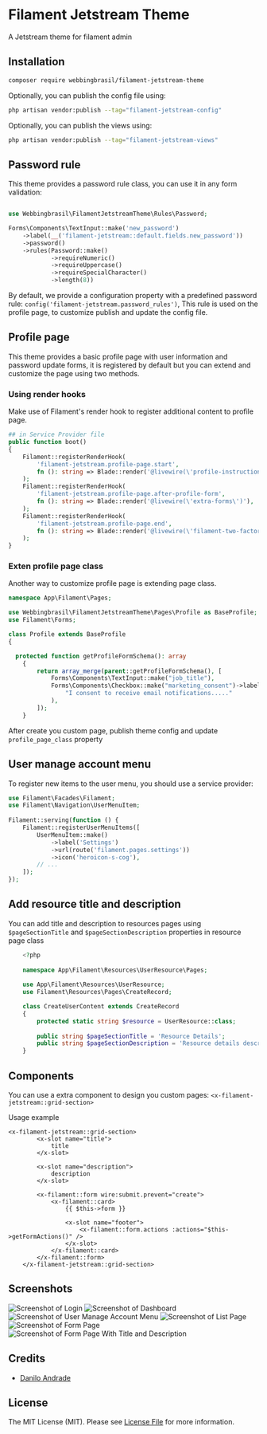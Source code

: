# Filament Jetstream Theme

A Jetstream theme for filament admin

## Installation

```bash
composer require webbingbrasil/filament-jetstream-theme
```

Optionally, you can publish the config file using:

```bash
php artisan vendor:publish --tag="filament-jetstream-config"
```

Optionally, you can publish the views using:

```bash
php artisan vendor:publish --tag="filament-jetstream-views"
```

## Password rule

This theme provides a password rule class, you can use it in any form validation:

```php

use Webbingbrasil\FilamentJetstreamTheme\Rules\Password;

Forms\Components\TextInput::make('new_password')
    ->label(__('filament-jetstream::default.fields.new_password'))
    ->password()
    ->rules(Password::make()
            ->requireNumeric()
            ->requireUppercase()
            ->requireSpecialCharacter()
            ->length(8))
```

By default, we provide a configuration property with a predefined password rule: ``config('filament-jetstream.password_rules')``,
This rule is used on the profile page, to customize publish and update the config file.

## Profile page

This theme provides a basic profile page with user information and password update forms, it is registered by default 
but you can extend and customize the page using two methods.

### Using render hooks

Make use of Filament's render hook to register additional content to profile page.

```php
## in Service Provider file
public function boot()
{
    Filament::registerRenderHook(
        'filament-jetstream.profile-page.start',
        fn (): string => Blade::render('@livewire(\'profile-instructions\')'),
    );
    Filament::registerRenderHook(
        'filament-jetstream.profile-page.after-profile-form',
        fn (): string => Blade::render('@livewire(\'extra-forms\')'),
    );
    Filament::registerRenderHook(
        'filament-jetstream.profile-page.end',
        fn (): string => Blade::render('@livewire(\'filament-two-factor-form\')'),
    );
}
```

### Exten profile page class

Another way to customize profile page is extending page class.

```php
namespace App\Filament\Pages;

use Webbingbrasil\FilamentJetstreamTheme\Pages\Profile as BaseProfile;
use Filament\Forms;

class Profile extends BaseProfile
{

  protected function getProfileFormSchema(): array
    {
        return array_merge(parent::getProfileFormSchema(), [
            Forms\Components\TextInput::make("job_title"),
            Forms\Components\Checkbox::make("marketing_consent")->label(
                "I consent to receive email notifications....."
            ),
        ]);
    }
```

After create you custom page, publish theme config and update ``profile_page_class`` property

## User manage account menu

To register new items to the user menu, you should use a service provider:

```php
use Filament\Facades\Filament;
use Filament\Navigation\UserMenuItem;
 
Filament::serving(function () {
    Filament::registerUserMenuItems([
        UserMenuItem::make()
            ->label('Settings')
            ->url(route('filament.pages.settings'))
            ->icon('heroicon-s-cog'),
        // ...
    ]);
});
```

## Add resource title and description

You can add title and description to resources pages using `$pageSectionTitle` and `$pageSectionDescription` properties in resource page class

```php
    <?php
    
    namespace App\Filament\Resources\UserResource\Pages;
    
    use App\Filament\Resources\UserResource;
    use Filament\Resources\Pages\CreateRecord;

    class CreateUserContent extends CreateRecord
    {
        protected static string $resource = UserResource::class;
    
        public string $pageSectionTitle = 'Resource Details';
        public string $pageSectionDescription = 'Resource details description';
    }
```

## Components

You can use a extra component to design you custom pages: `<x-filament-jetstream::grid-section>` 

Usage example
```
<x-filament-jetstream::grid-section>
        <x-slot name="title">
            title
        </x-slot>

        <x-slot name="description">
            description
        </x-slot>

        <x-filament::form wire:submit.prevent="create">
            <x-filament::card>
                {{ $this->form }}

                <x-slot name="footer">
                    <x-filament::form.actions :actions="$this->getFormActions()" />
                </x-slot>
            </x-filament::card>
        </x-filament::form>
    </x-filament-jetstream::grid-section>
```

## Screenshots

![Screenshot of Login](./images/login.png)
![Screenshot of Dashboard](./images/dashboard.png)
![Screenshot of User Manage Account Menu](./images/user-manage-account-menu.png)
![Screenshot of List Page](./images/list-page.png)
![Screenshot of Form Page](./images/resource-create-page.png)
![Screenshot of Form Page With Title and Description](./images/resource-create-page-with-title.png)

## Credits

-   [Danilo Andrade](https://github.com/dmandrade)

## License

The MIT License (MIT). Please see [License File](LICENSE.md) for more information.
